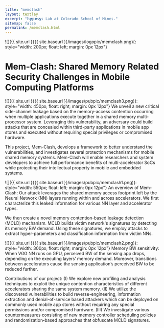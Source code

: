 ```yaml
---
title: "memclash"
layout: textlay
excerpt: "𝕙𝘆𝕡𝗲𝕤𝘆𝕤 Lab at Colorado School of Mines."
sitemap: false
permalink: /memclash.html
---
```


![]({{ site.url }}{{ site.baseurl }}/images/logopic/memclash.png){: style="width: 200px; float: left; margin: 0px  12px"}
# Mem-Clash: Shared Memory Related Security Challenges in Mobile Computing Platforms

![]({{ site.url }}{{ site.baseurl }}/images/pubpic/memclash3.png){: style="width: 450px; float: right; margin: 0px  12px"}
We unveil a new critical side-channel leakage based on the memory-access contention occurring when multiple applications execute together in a shared memory multi-processor system. Leveraging this vulnerability, an adversary could build attacks that are concealed within third-party applications in mobile app stores and executed without requiring special privileges or compromised hardware.

This project, Mem-Clash, develops a framework to better understand the vulnerabilities, and investigates several protection mechanisms for mobile shared memory systems. Mem-Clash will enable researchers and system developers to achieve full performance  benefits of multi-accelerator SoCs while protecting their intellectual property in mobile and embedded systems.

![]({{ site.url }}{{ site.baseurl }}/images/pubpic/memclash1.png){: style="width: 550px; float: left; margin: 0px  12px"}
An overview of Mem-Clash: Our attack leverages the shared memory access footprint left by the Neural Network (NN) layers  running within and across accelerators. We first characterize this leaked information for various NN layer and accelerator types. 

We then create a novel memory contention-based leakage detection (MCLD) mechanism. MCLD builds victim network's signatures by detecting its memory BW demand. Using these signatures, we employ attacks to extract hyper-parameters and classification information from victim NNs. 

![]({{ site.url }}{{ site.baseurl }}/images/pubpic/memclash2.png){: style="width: 300px; float: right; margin: 0px  12px"}
Memory BW sensitivity: When VGG NN runs on GPU, perceived BW of the sensing app drops, depending on the executing layers’ memory demand. Moreover, transitions between accelerators cause the sensing application’s perceived BW to be reduced further.

Contributions of our project:
(I) We explore new profiling and analysis techniques to exploit the unique contention characteristics of different accelerators sharing the same system memory. 
(II) We utilize the discovered vulnerabilities to build reverse-engineering, information extraction and denial-of-service based attackers which can be deployed on commonly used mobile app stores without requiring any special permissions and/or compromised hardware. 
(III) We investigate various countermeasures consisting of new memory controller scheduling policies and randomization-based approaches that obfuscate MCLD signatures. 

